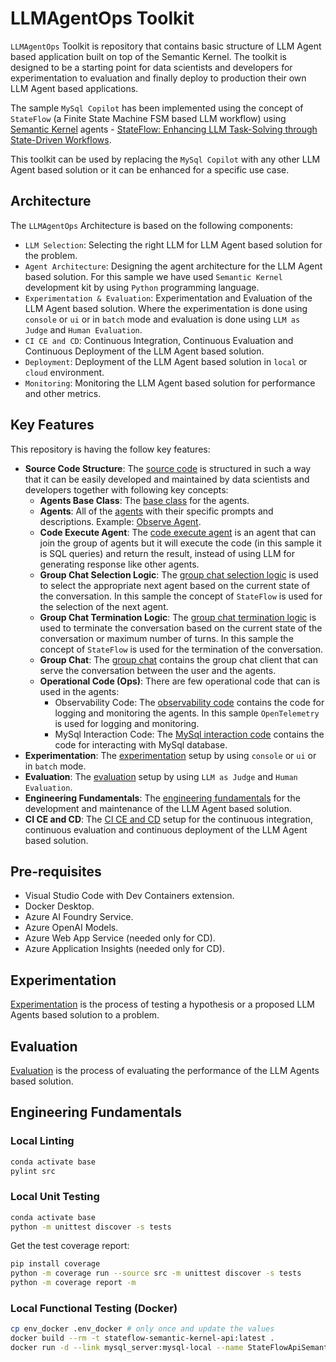 # LLMAgentOps Toolkit

`LLMAgentOps` Toolkit is repository that contains basic structure of LLM Agent based application built on top of the Semantic Kernel. The toolkit is designed to be a starting point for data scientists and developers for experimentation to evaluation and finally deploy to production their own LLM Agent based applications.

The sample `MySql Copilot` has been implemented using the concept of `StateFlow` (a Finite State Machine FSM based LLM workflow) using [Semantic Kernel](https://learn.microsoft.com/en-us/semantic-kernel/overview/) agents - [StateFlow: Enhancing LLM Task-Solving through State-Driven Workflows](https://arxiv.org/abs/2403.11322).

This toolkit can be used by replacing the `MySql Copilot` with any other LLM Agent based solution or it can be enhanced for a specific use case.

## Architecture

The `LLMAgentOps` Architecture is based on the following components:

- `LLM Selection`: Selecting the right LLM for LLM Agent based solution for the problem.
- `Agent Architecture`: Designing the agent architecture for the LLM Agent based solution. For this sample we have used `Semantic Kernel` development kit by using `Python` programming language.
- `Experimentation & Evaluation`: Experimentation and Evaluation of the LLM Agent based solution. Where the experimentation is done using `console` or `ui` or in `batch` mode and evaluation is done using `LLM as Judge` and `Human Evaluation`.
- `CI CE and CD`: Continuous Integration, Continuous Evaluation and Continuous Deployment of the LLM Agent based solution.
- `Deployment`: Deployment of the LLM Agent based solution in `local` or `cloud` environment.
- `Monitoring`: Monitoring the LLM Agent based solution for performance and other metrics.

## Key Features

This repository is having the follow key features:

- **Source Code Structure**: The [source code](./src/) is structured in such a way that it can be easily developed and maintained by data scientists and developers together with following key concepts:
    - **Agents Base Class**: The [base class](./src/agents/base.py) for the agents.
    - **Agents**: All of the [agents](./src/agents/) with their specific prompts and descriptions. Example: [Observe Agent](./src/agents/observe.py).
    - **Code Execute Agent**: The [code execute agent](./src/agents/execute.py) is an agent that can join the group of agents but it will execute the code (in this sample it is SQL queries) and return the result, instead of using LLM for generating response like other agents.
    - **Group Chat Selection Logic**: The [group chat selection logic](./src/groupchat/state_flow_selection_strategy.py) is used to select the appropriate next agent based on the current state of the conversation. In this sample the concept of `StateFlow` is used for the selection of the next agent.
    - **Group Chat Termination Logic**: The [group chat termination logic](./src/groupchat/state_flow_termination_strategy.py) is used to terminate the conversation based on the current state of the conversation or maximum number of turns. In this sample the concept of `StateFlow` is used for the termination of the conversation.
    - **Group Chat**: The [group chat](./src/groupchat/state_flow_chat) contains the group chat client that can serve the conversation between the user and the agents.
    - **Operational Code (Ops)**: There are few operational code that can is used in the agents:
        - Observability Code: The [observability code](./src/logging) contains the code for logging and monitoring the agents. In this sample `OpenTelemetry` is used for logging and monitoring.
        - MySql Interaction Code: The [MySql interaction code](./src/mysql/execution_env.py) contains the code for interacting with MySql database.
- **Experimentation**: The [experimentation](./experimentation/) setup by using `console` or `ui` or in `batch` mode.
- **Evaluation**: The [evaluation](./evaluation/) setup by using `LLM as Judge` and `Human Evaluation`.
- **Engineering Fundamentals**: The [engineering fundamentals](#engineering-fundamentals) for the development and maintenance of the LLM Agent based solution.
- **CI CE and CD**: The [CI CE and CD](./.github/workflows/) setup for the continuous integration, continuous evaluation and continuous deployment of the LLM Agent based solution.

## Pre-requisites

- Visual Studio Code with Dev Containers extension.
- Docker Desktop.
- Azure AI Foundry Service.
- Azure OpenAI Models.
- Azure Web App Service (needed only for CD).
- Azure Application Insights (needed only for CD).

## Experimentation

[Experimentation](experimentation/README.md) is the process of testing a hypothesis or a proposed LLM Agents based solution to a problem.

## Evaluation

[Evaluation](evaluation/README.md) is the process of evaluating the performance of the LLM Agents based solution.

## Engineering Fundamentals

### Local Linting

```bash
conda activate base
pylint src
```

### Local Unit Testing

```bash
conda activate base
python -m unittest discover -s tests
```

Get the test coverage report:

```bash
pip install coverage
python -m coverage run --source src -m unittest discover -s tests
python -m coverage report -m
```

### Local Functional Testing (Docker)

```bash
cp env_docker .env_docker # only once and update the values
docker build --rm -t stateflow-semantic-kernel-api:latest .
docker run -d --link mysql_server:mysql-local --name StateFlowApiSemanticKernel -p 8085:8000 --env-file .env_docker stateflow-semantic-kernel-api:latest
```
